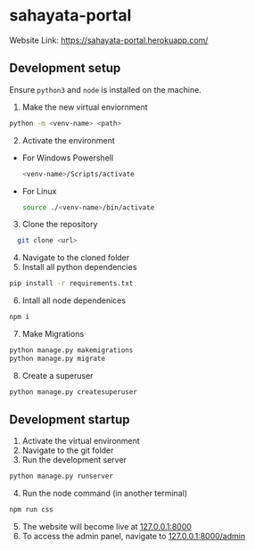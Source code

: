 # sahayata-portal
Website Link: https://sahayata-portal.herokuapp.com/

## Development setup
Ensure `python3` and `node` is installed on the machine.

1. Make the  new virtual enviornment
```bash
python -m <venv-name> <path>
```
2. Activate the environment
* For Windows Powershell
  ```bash
  <venv-name>/Scripts/activate
  ```
* For Linux
  ```bash
  source ./<venv-name>/bin/activate
  ```
3. Clone the repository
```bash
  git clone <url>
```
4. Navigate to the cloned folder
5. Install all python dependencies
```bash
pip install -r requirements.txt
```
6. Intall all node dependenices
```bash
npm i
```
7. Make Migrations
```bash
python manage.py makemigrations
python manage.py migrate
```
8. Create a superuser
```bash
python manage.py createsuperuser
```

## Development startup
1. Activate the virtual environment
2. Navigate to the git folder
3. Run the development server
```bash
python manage.py runserver
```
4. Run the node command (in another terminal)
```bash
npm run css
```
5. The website will become live at [127.0.0.1:8000](http://127.0.0.1:8000/)
6. To access the admin panel, navigate to [127.0.0.1:8000/admin](http://127.0.0.1:8000/admin)
